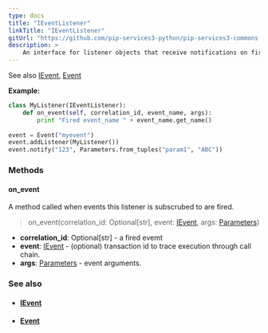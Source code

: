 ```yaml
---
type: docs
title: "IEventListener"
linkTitle: "IEventListener"
gitUrl: "https://github.com/pip-services3-python/pip-services3-commons-python"
description: > 
    An interface for listener objects that receive notifications on fired events.
---
```

See also [IEvent](../ievent), [Event](../event)

**Example:**

```python
class MyListener(IEventListener):
    def on_event(self, correlation_id, event_name, args):
        print "Fired event_name " + event_name.get_name()
     
event = Event("myevent")
event.addListener(MyListener())
event.notify("123", Parameters.from_tuples("param1", "ABC"))

```

### Methods

#### on_event
A method called when events this listener is subscrubed to are fired.

> on_event(correlation_id: Optional[str], event: [IEvent](../ievent), args: [Parameters](../../run/parameters))

- **correlation_id**: Optional[str] - a fired evemt
- **event**: [IEvent](../ievent) - (optional) transaction id to trace execution through call chain.
- **args**: [Parameters](../../run/parameters) - event arguments.


### See also
- #### [IEvent](../ievent)
- #### [Event](../event)
